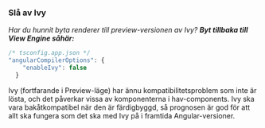 <h3 id="disable-ivy">Slå av Ivy</h3>

_Har du hunnit byta renderer till preview-versionen av Ivy?_ _**Byt tillbaka till View Engine såhär:**_

```typescript
/* tsconfig.app.json */
"angularCompilerOptions": {
    "enableIvy": false
  }
```

Ivy (fortfarande i Preview-läge) har ännu kompatibilitetsproblem som inte är lösta, och det påverkar vissa av komponenterna i hav-components. Ivy ska vara bakåtkompatibel när den är färdigbyggd, så prognosen är god för att allt ska fungera som det ska med Ivy på i framtida Angular-versioner.
